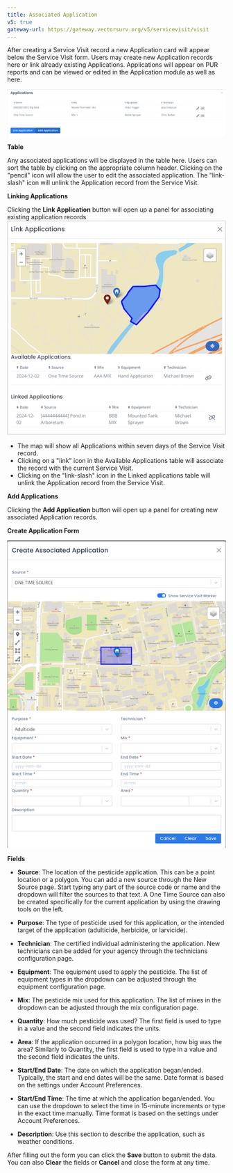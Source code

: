 ```yaml
---
title: Associated Application
v5: true
gateway-url: https://gateway.vectorsurv.org/v5/servicevisit/visit
---
```


After creating a Service Visit record a new Application card will appear below the Service Visit form. Users may create new Application records here or link already existing Applications. Applications will appear on PUR reports and can be viewed or edited in the Application module as well as here.

![Associated Collections Card](/assets/images/docs/application-card-service-visit-module.png)

**Table**

Any associated applications will be displayed in the table here. Users can sort the table by clicking on the appropriate column header. Clicking on the "pencil" icon will allow the user to edit the associated application. The "link-slash" icon will unlink the Application record from the Service Visit.

**Linking Applications**

Clicking the **Link Application** button will open up a panel for associating existing application records
![Address input](/assets/images/docs/application-modal.PNG)

- The map will show all Applications within seven days of the Service Visit record.
- Clicking on a "link" icon in the Available Applications table will associate the record with the current Service Visit.
- Clicking on the "link-slash" icon in the Linked applications table will unlink the Application record from the Service Visit.

**Add Applications**

Clicking the **Add Application** button will open up a panel for creating new associated Application records.

**Create Application Form**

![Address input](/assets/images/docs/application_form_service_visit_module.png)

**Fields**

- **Source**: The location of the pesticide application. This can be a point location or a polygon. You can add a new source through the New Source page. Start typing any part of the source code or name and the dropdown will filter the sources to that text. A One Time Source can also be created specifically for the current application by using the drawing tools on the left.

- **Purpose**: The type of pesticide used for this application, or the intended target of the application (adulticide, herbicide, or larvicide).

- **Technician**: The certified individual administering the application. New technicians can be added for your agency through the technicians configuration page.

- **Equipment**: The equipment used to apply the pesticide. The list of equipment types in the dropdown can be adjusted through the equipment configuration page.

- **Mix**: The pesticide mix used for this application. The list of mixes in the dropdown can be adjusted through the mix configuration page.

- **Quantity**: How much pesticide was used? The first field is used to type in a value and the second field indicates the units.

- **Area**: If the application occurred in a polygon location, how big was the area? Similarly to Quantity, the first field is used to type in a value and the second field indicates the units.

- **Start/End Date**: The date on which the application began/ended. Typically, the start and end dates will be the same. Date format is based on the settings under Account Preferences.

- **Start/End Time**: The time at which the application began/ended. You can use the dropdown to select the time in 15-minute increments or type in the exact time manually. Time format is based on the settings under Account Preferences.

- **Description**: Use this section to describe the application, such as weather conditions.

After filling out the form you can click the **Save** button to submit the data. You can also **Clear** the fields or **Cancel** and close the form at any time.
